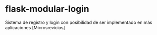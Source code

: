 # flask-modular-login
Sistema de registro y login con posibilidad de ser implementado en más aplicaciones [Microsrevicios]

